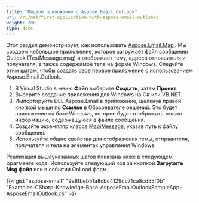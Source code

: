 ```yaml
---
title: "Первое приложение с Aspose.Email.Outlook"
url: /ru/net/first-application-with-aspose-email-outlook/
weight: 280
type: docs
---
```



Этот раздел демонстрирует, как использовать [Aspose.Email.Mapi](http://www.aspose.com/api/net/email/aspose.email.mapi/). Мы создаем небольшое приложение, которое загружает файл сообщения Outlook (TestMessage.msg) и отображает тему, адреса отправителя и получателя, а также содержимое тела на форме Windows. Следуйте этим шагам, чтобы создать свое первое приложение с использованием Aspose.Email.Outlook.

1. В Visual Studio в меню **Файл** выберите **Создать**, затем **Проект**.
1. Выберите создание приложения для Windows на C# или VB.NET.
1. Импортируйте DLL Aspose.Email в приложение, щелкнув правой кнопкой мыши по **Ссылке** в Обозревателе решений. Это будет приложение на базе Windows, которое будет отображать только информацию, содержащуюся в файле сообщения.
1. Создайте экземпляр класса [MapiMessage](http://www.aspose.com/api/net/email/aspose.email.mapi/MapiMessage), указав путь к файлу сообщения.
1. Используйте общие свойства для отображения темы, отправителя, получателя и тела на элементах управления Windows.

Реализация вышеуказанных шагов показана ниже в следующем фрагменте кода. Используйте следующий код за кнопкой **Загрузить Msg файл** или в событии OnLoad форм.



{{< gist "aspose-email" "9e8fbeb51a8cbc4129dc71ca8cd55f0b" "Examples-CSharp-Knowledge-Base-AsposeEmailOutlookSampleApp-AsposeEmailOutlook.cs" >}}